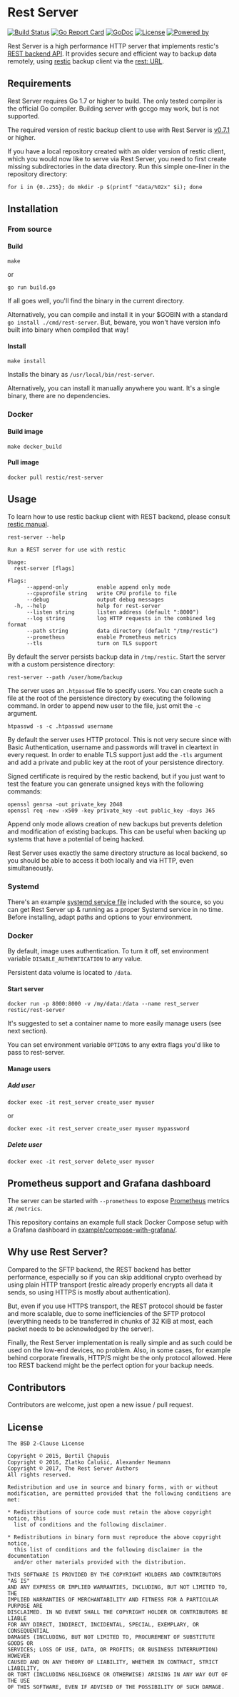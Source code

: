 # Rest Server

[![Build Status](https://travis-ci.org/restic/rest-server.svg?branch=master)](https://travis-ci.org/restic/rest-server)
[![Go Report Card](https://goreportcard.com/badge/github.com/restic/rest-server)](https://goreportcard.com/report/github.com/restic/rest-server)
[![GoDoc](https://godoc.org/github.com/restic/rest-server?status.svg)](https://godoc.org/github.com/restic/rest-server)
[![License](https://img.shields.io/badge/license-BSD%20%282--Clause%29-003262.svg?maxAge=2592000)](https://github.com/restic/rest-server/blob/master/LICENSE)
[![Powered by](https://img.shields.io/badge/powered_by-Go-5272b4.svg?maxAge=2592000)](https://golang.org/)

Rest Server is a high performance HTTP server that implements restic's [REST backend API](http://restic.readthedocs.io/en/latest/100_references.html#rest-backend).  It provides secure and efficient way to backup data remotely, using [restic](https://github.com/restic/restic) backup client via the [rest: URL](http://restic.readthedocs.io/en/latest/030_preparing_a_new_repo.html#rest-server).

## Requirements

Rest Server requires Go 1.7 or higher to build.  The only tested compiler is the official Go compiler.  Building server with gccgo may work, but is not supported.

The required version of restic backup client to use with Rest Server is [v0.7.1](https://github.com/restic/restic/releases/tag/v0.7.1) or higher.

If you have a local repository created with an older version of restic client, which you would now like to serve via Rest Server, you need to first create missing subdirectories in the data directory.  Run this simple one-liner in the repository directory:

```for i in {0..255}; do mkdir -p $(printf "data/%02x" $i); done```

## Installation

### From source

#### Build

```make```

or

```go run build.go```

If all goes well, you'll find the binary in the current directory.

Alternatively, you can compile and install it in your $GOBIN with a standard `go install ./cmd/rest-server`.  But, beware, you won't have version info built into binary when compiled that way!

#### Install

```make install```

Installs the binary as `/usr/local/bin/rest-server`.

Alternatively, you can install it manually anywhere you want.  It's a single binary, there are no dependencies.

### Docker

#### Build image

```make docker_build```

#### Pull image 

```docker pull restic/rest-server```

## Usage

To learn how to use restic backup client with REST backend, please consult [restic manual](http://restic.readthedocs.io/en/latest/030_preparing_a_new_repo.html#rest-server).

```
rest-server --help

Run a REST server for use with restic

Usage:
  rest-server [flags]

Flags:
      --append-only         enable append only mode
      --cpuprofile string   write CPU profile to file
      --debug               output debug messages
  -h, --help                help for rest-server
      --listen string       listen address (default ":8000")
      --log string          log HTTP requests in the combined log format
      --path string         data directory (default "/tmp/restic")
      --prometheus          enable Prometheus metrics
      --tls                 turn on TLS support
```

By default the server persists backup data in `/tmp/restic`.  Start the server with a custom persistence directory:

```
rest-server --path /user/home/backup
```

The server uses an `.htpasswd` file to specify users.  You can create such a file at the root of the persistence directory by executing the following command.  In order to append new user to the file, just omit the `-c` argument.

```
htpasswd -s -c .htpasswd username
```

By default the server uses HTTP protocol.  This is not very secure since with Basic Authentication, username and passwords will travel in cleartext in every request.  In order to enable TLS support just add the `-tls` argument and add a private and public key at the root of your persistence directory.

Signed certificate is required by the restic backend, but if you just want to test the feature you can generate unsigned keys with the following commands:

```
openssl genrsa -out private_key 2048
openssl req -new -x509 -key private_key -out public_key -days 365
```

Append only mode allows creation of new backups but prevents deletion and modification of existing backups. This can be useful when backing up systems that have a potential of being hacked.

Rest Server uses exactly the same directory structure as local backend, so you should be able to access it both locally and via HTTP, even simultaneously.

### Systemd

There's an example [systemd service file](https://github.com/restic/rest-server/blob/master/etc/rest-server.service) included with the source, so you can get Rest Server up & running as a proper Systemd service in no time.  Before installing, adapt paths and options to your environment.

### Docker

By default, image uses authentication.  To turn it off, set environment variable `DISABLE_AUTHENTICATION` to any value.

Persistent data volume is located to `/data`.

#### Start server

```
docker run -p 8000:8000 -v /my/data:/data --name rest_server restic/rest-server
```

It's suggested to set a container name to more easily manage users (see next section).

You can set environment variable `OPTIONS` to any extra flags you'd like to pass to rest-server.

#### Manage users

##### Add user

```
docker exec -it rest_server create_user myuser
```

or

```
docker exec -it rest_server create_user myuser mypassword
```

##### Delete user

```
docker exec -it rest_server delete_user myuser
```


## Prometheus support and Grafana dashboard

The server can be started with `--prometheus` to expose [Prometheus](https://prometheus.io/) metrics at `/metrics`.

This repository contains an example full stack Docker Compose setup with a Grafana dashboard in [example/compose-with-grafana/](example/compose-with-grafana/).


## Why use Rest Server?

Compared to the SFTP backend, the REST backend has better performance, especially so if you can skip additional crypto overhead by using plain HTTP transport (restic already properly encrypts all data it sends, so using HTTPS is mostly about authentication).

But, even if you use HTTPS transport, the REST protocol should be faster and more scalable, due to some inefficiencies of the SFTP protocol (everything needs to be transferred in chunks of 32 KiB at most, each packet needs to be acknowledged by the server).

Finally, the Rest Server implementation is really simple and as such could be used on the low-end devices, no problem.  Also, in some cases, for example behind corporate firewalls, HTTP/S might be the only protocol allowed.  Here too REST backend might be the perfect option for your backup needs.

## Contributors

Contributors are welcome, just open a new issue / pull request.

## License

```
The BSD 2-Clause License

Copyright © 2015, Bertil Chapuis
Copyright © 2016, Zlatko Čalušić, Alexander Neumann
Copyright © 2017, The Rest Server Authors
All rights reserved.

Redistribution and use in source and binary forms, with or without
modification, are permitted provided that the following conditions are met:

* Redistributions of source code must retain the above copyright notice, this
  list of conditions and the following disclaimer.

* Redistributions in binary form must reproduce the above copyright notice,
  this list of conditions and the following disclaimer in the documentation
  and/or other materials provided with the distribution.

THIS SOFTWARE IS PROVIDED BY THE COPYRIGHT HOLDERS AND CONTRIBUTORS "AS IS"
AND ANY EXPRESS OR IMPLIED WARRANTIES, INCLUDING, BUT NOT LIMITED TO, THE
IMPLIED WARRANTIES OF MERCHANTABILITY AND FITNESS FOR A PARTICULAR PURPOSE ARE
DISCLAIMED. IN NO EVENT SHALL THE COPYRIGHT HOLDER OR CONTRIBUTORS BE LIABLE
FOR ANY DIRECT, INDIRECT, INCIDENTAL, SPECIAL, EXEMPLARY, OR CONSEQUENTIAL
DAMAGES (INCLUDING, BUT NOT LIMITED TO, PROCUREMENT OF SUBSTITUTE GOODS OR
SERVICES; LOSS OF USE, DATA, OR PROFITS; OR BUSINESS INTERRUPTION) HOWEVER
CAUSED AND ON ANY THEORY OF LIABILITY, WHETHER IN CONTRACT, STRICT LIABILITY,
OR TORT (INCLUDING NEGLIGENCE OR OTHERWISE) ARISING IN ANY WAY OUT OF THE USE
OF THIS SOFTWARE, EVEN IF ADVISED OF THE POSSIBILITY OF SUCH DAMAGE.
```

